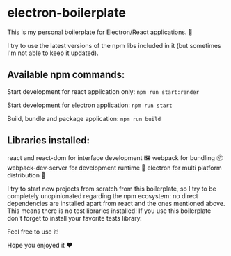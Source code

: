 # electron-boilerplate

This is my personal boilerplate for Electron/React applications. 🚀

I try to use the latest versions of the npm libs included in it (but sometimes I'm not able to keep it updated).

## Available npm commands:
Start development for react application only: `npm run start:render`

Start development for electron application: `npm run start`

Build, bundle and package application: `npm run build`

## Libraries installed:
react and react-dom for interface development 🖼
webpack for bundling 📦
webpack-dev-server for development runtime 🔩
electron for multi platform distribution 🚀

I try to start new projects from scratch from this boilerplate, so I try to be completely unopinionated regarding the npm ecosystem: no direct dependencies are installed apart from react and the ones mentioned above. This means there is no test libraries installed! If you use this boilerplate don't forget to install your favorite tests library.

Feel free to use it!

Hope you enjoyed it ❤️
